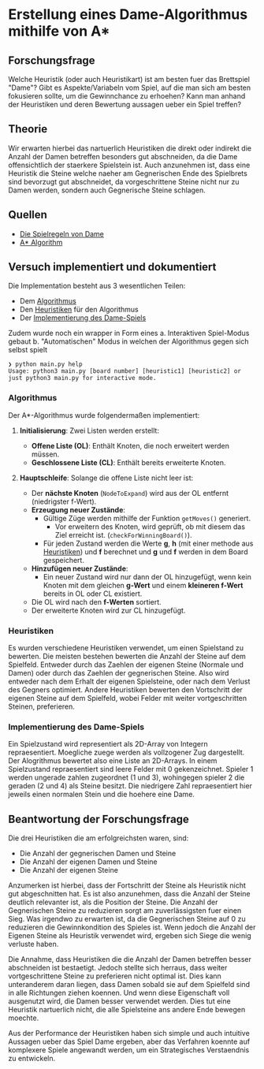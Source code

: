 # Erstellung eines Dame-Algorithmus mithilfe von A*

## Forschungsfrage
Welche Heuristik (oder auch Heuristikart) ist am besten fuer das Brettspiel "Dame"?
Gibt es Aspekte/Variabeln vom Spiel, auf die man sich am besten fokusieren sollte, um die Gewinnchance zu erhoehen?
Kann man anhand der Heuristiken und deren Bewertung aussagen ueber ein Spiel treffen?

## Theorie
Wir erwarten hierbei das nartuerlich Heuristiken die direkt oder indirekt die Anzahl der Damen betreffen besonders gut abschneiden, da die Dame offensichtlich der staerkere Spielstein ist.
Auch anzunehmen ist, dass eine Heuristik die Steine welche naeher am Gegnerischen Ende des Spielbrets sind bevorzugt gut abschneidet, da vorgeschrittene Steine nicht nur zu Damen werden, sondern auch Gegnerische Steine schlagen.

## Quellen
- [Die Spielregeln von Dame](https://www.brettspielnetz.de/spielregeln/dame.php)
- [A* Algorithm](https://www.geeksforgeeks.org/a-search-algorithm/)

## Versuch implementiert und dokumentiert
Die Implementation besteht aus 3 wesentlichen Teilen:
- Dem [Algorithmus](algorithm.py)
- Den [Heuristiken](heuristics.py) für den Algorithmus
- Der [Implementierung des Dame-Spiels](piece.py)

Zudem wurde noch ein wrapper in Form eines
a. Interaktiven Spiel-Modus gebaut
b. "Automatischen" Modus in welchen der Algorithmus gegen sich selbst spielt
    
```
❯ python main.py help
Usage: python3 main.py [board number] [heuristic1] [heuristic2] or just python3 main.py for interactive mode.
```

### Algorithmus

Der A*-Algorithmus wurde folgendermaßen implementiert:

1. **Initialisierung**: Zwei Listen werden erstellt:
   - **Offene Liste (OL)**: Enthält Knoten, die noch erweitert werden müssen.
   - **Geschlossene Liste (CL)**: Enthält bereits erweiterte Knoten.

2. **Hauptschleife**: Solange die offene Liste nicht leer ist:
   - Der **nächste Knoten** (`NodeToExpand`) wird aus der OL entfernt (niedrigster f-Wert).
   - **Erzeugung neuer Zustände**:
     - Gültige Züge werden mithilfe der Funktion `getMoves()` generiert.
       - Vor erweitern des Knoten, wird geprüft, ob mit diesem das Ziel erreicht ist. (`checkForWinningBoard()`).
     - Für jeden Zustand werden die Werte **g**, **h** (mit einer methode aus [Heuristiken](#heuristiken)) und **f** berechnet
       und **g** und **f** werden in dem Board gespeichert.
   - **Hinzufügen neuer Zustände**:
     - Ein neuer Zustand wird nur dann der OL hinzugefügt, wenn kein Knoten mit dem gleichen **g-Wert** und einem **kleineren f-Wert** bereits in OL oder CL existiert.
   - Die OL wird nach den **f-Werten** sortiert.
   - Der erweiterte Knoten wird zur CL hinzugefügt.

### Heuristiken
Es wurden verschiedene Heuristiken verwendet, um einen Spielstand zu bewerten.
Die meisten bestehen bewerten die Anzahl der Steine auf dem Spielfeld. Entweder durch das Zaehlen der eigenen Steine (Normale und Damen) oder durch das Zaehlen der gegnerischen Steine. Also wird entweder nach dem Erhalt der eigenen Spielsteine, oder nach dem Verlust des Gegners optimiert.
Andere Heuristiken bewerten den Vortschritt der eigenen Steine auf dem Spielfeld, wobei Felder mit weiter vortgeschritten Steinen, preferieren.

### Implementierung des Dame-Spiels
Ein Spielzustand wird representiert als 2D-Array von Integern repraesentiert. Moegliche zuege werden als vollzogener Zug dargestellt.
Der Alogrithmus bewertet also eine Liste an 2D-Arrays.
In einem Spielzustand repraesentiert sind leere Felder mit 0 gekenzeichnet. Spieler 1 werden ungerade zahlen zugeordnet (1 und 3), wohingegen spieler 2 die geraden (2 und 4) als Steine besitzt.
Die niedrigere Zahl repraesentiert hier jeweils einen normalen Stein und die hoehere eine Dame.


## Beantwortung der Forschungsfrage
Die drei Heuristiken die am erfolgreichsten waren, sind:
- Die Anzahl der gegnerischen Damen und Steine
- Die Anzahl der eigenen Damen und Steine
- Die Anzahl der eigenen Steine

Anzumerken ist hierbei, dass der Fortschritt der Steine als Heuristik nicht gut abgeschnitten hat.
Es ist also anzunehmen, dass die Anzahl der Steine deutlich relevanter ist, als die Position der Steine.
Die Anzahl der Gegnerischen Steine zu reduzieren sorgt am zuverlässigsten fuer einen Sieg. Was irgendwo zu erwarten ist, da die Gegnerischen Steine auf 0 zu reduzieren die Gewinnkondition des Spieles ist. Wenn jedoch die Anzahl der Eigenen Steine als Heuristik verwendet wird, ergeben sich Siege die wenig verluste haben.

Die Annahme, dass Heuristiken die die Anzahl der Damen betreffen besser abschneiden ist bestaetigt. Jedoch stellte sich herraus, dass weiter vortgeschrittene Steine zu preferieren nicht optimal ist. Dies kann unteranderem daran liegen, dass Damen sobald sie auf dem Spielfeld sind in alle Richtungen ziehen koennen. Und wenn diese Eigenschaft voll ausgenutzt wird, die Damen besser verwendet werden. Dies tut eine Heuristik nartuerlich nicht, die alle Spielsteine ans andere Ende bewegen moechte.

Aus der Performance der Heuristiken haben sich simple und auch intuitive Aussagen ueber das Spiel Dame ergeben, aber das Verfahren koennte auf komplexere Spiele angewandt werden, um ein Strategisches Verstaendnis zu entwickeln.
